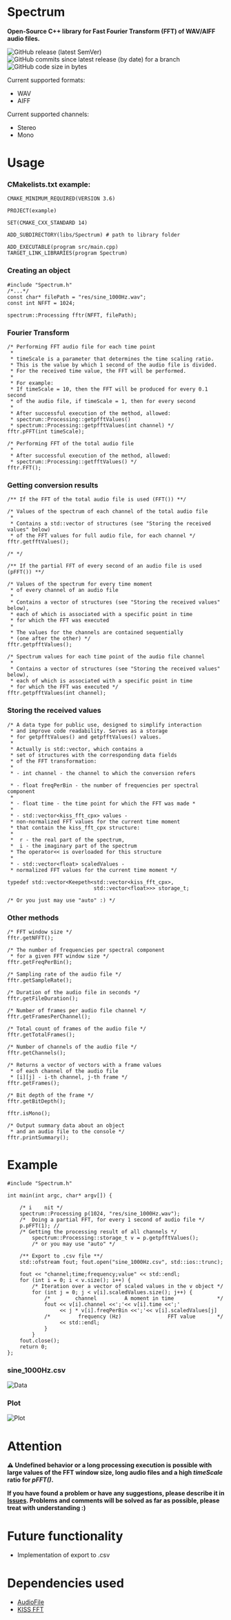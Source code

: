 # Spectrum

**Open-Source C++ library for Fast Fourier Transform (FFT) of WAV/AIFF audio files.**

![GitHub release (latest SemVer)](https://img.shields.io/github/v/release/6dba/Spectrum?color=purple&style=for-the-badge)
![GitHub commits since latest release (by date) for a branch](https://img.shields.io/github/commits-since/6dba/Spectrum/latest/develop?style=for-the-badge)
![GitHub code size in bytes](https://img.shields.io/github/languages/code-size/6dba/Spectrum?style=for-the-badge)

Current supported formats:

* WAV
* AIFF

Current supported channels:

* Stereo
* Mono

# Usage
### CMakelists.txt example:
	CMAKE_MINIMUM_REQUIRED(VERSION 3.6)

	PROJECT(example)

	SET(CMAKE_CXX_STANDARD 14)

	ADD_SUBDIRECTORY(libs/Spectrum) # path to library folder

	ADD_EXECUTABLE(program src/main.cpp)
	TARGET_LINK_LIBRARIES(program Spectrum) 

### Creating an object
	#include "Spectrum.h"
	/*...*/
    const char* filePath = "res/sine_1000Hz.wav";
    const int NFFT = 1024;

    spectrum::Processing fftr(NFFT, filePath);

### Fourier Transform	
    /* Performing FFT audio file for each time point 
     *
     * timeScale is a parameter that determines the time scaling ratio. 
     * This is the value by which 1 second of the audio file is divided. 
     * For the received time value, the FFT will be performed.
     * 
     * For example: 
     * If timeScale = 10, then the FFT will be produced for every 0.1 second 
     * of the audio file, if timeScale = 1, then for every second
     *
     * After successful execution of the method, allowed:
     * spectrum::Processing::getpfftValues()
     * spectrum::Processing::getpfftValues(int channel) */
	fftr.pFFT(int timeScale);
	
	/* Performing FFT of the total audio file
     *
     * After successful execution of the method, allowed:
     * spectrum::Processing::getfftValues() */
	fftr.FFT();

### Getting conversion results
	/** If the FFT of the total audio file is used (FFT()) **/
	
    /* Values of the spectrum of each channel of the total audio file
     * 
     * Contains a std::vector of structures (see "Storing the received values" below) 
     * of the FFT values for full audio file, for each channel */
    fftr.getfftValues();

	/* */
	
	/** If the partial FFT of every second of an audio file is used (pFFT()) **/
    
    /* Values of the spectrum for every time moment 
     * of every channel of an audio file
     *
     * Contains a vector of structures (see "Storing the received values" below), 
     * each of which is associated with a specific point in time 
     * for which the FFT was executed 
     *
     * The values for the channels are contained sequentially 
     * (one after the other) */
    fftr.getpfftValues();
    
    /* Spectrum values for each time point of the audio file channel
     *
     * Contains a vector of structures (see "Storing the received values" below), 
     * each of which is associated with a specific point in time 
     * for which the FFT was executed */
    fftr.getpfftValues(int channel);

### Storing the received values
    /* A data type for public use, designed to simplify interaction 
     * and improve code readability. Serves as a storage 
     * for getpfftValues() and getpfftValues() values.
     *
     * Actually is std::vector, which contains a 
     * set of structures with the corresponding data fields 
     * of the FFT transformation:
     *
     * - int channel - the channel to which the conversion refers

     * - float freqPerBin - the number of frequencies per spectral component
     *
     * - float time - the time point for which the FFT was made *
     *
     * - std::vector<kiss_fft_cpx> values - 
     * non-normalized FFT values for the current time moment 
     * that contain the kiss_fft_cpx structure:
     *
     * 	r - the real part of the spectrum, 
     * 	i - the imaginary part of the spectrum
     * The operator<< is overloaded for this structure
     * 
     * - std::vector<float> scaledValues - 
     * normalized FFT values for the current time moment */
 
    typedef std::vector<Keepeth<std::vector<kiss_fft_cpx>, 
                                std::vector<float>>> storage_t;
 
    /* Or you just may use "auto" :) */

### Other methods
    /* FFT window size */
    fftr.getNFFT();
    
    /* The number of frequencies per spectral component
     * for a given FFT window size */
    fftr.getFreqPerBin();

    /* Sampling rate of the audio file */
    fftr.getSampleRate();
    
    /* Duration of the audio file in seconds */
    fftr.getFileDuration();

    /* Number of frames per audio file channel */
    fftr.getFramesPerChannel();

    /* Total count of frames of the audio file */
    fftr.getTotalFrames();

    /* Number of channels of the audio file */
    fftr.getChannels();
    
    /* Returns a vector of vectors with a frame values 
     * of each channel of the audio file
     * [i][j] - i-th channel, j-th frame */
    fftr.getFrames();
    
    /* Bit depth of the frame */
    fftr.getBitDepth();
    
    fftr.isMono();
    
    /* Output summary data about an object 
     * and an audio file to the console */
    fftr.printSummary();

# Example
	#include "Spectrum.h"
		
	int main(int argc, char* argv[]) {
    
		/* i	nit */
		spectrum::Processing p(1024, "res/sine_1000Hz.wav");     
		/*  Doing a partial FFT, for every 1 second of audio file */
		p.pFFT(1); // 
		/* Getting the processing result of all channels */
    		spectrum::Processing::storage_t v = p.getpfftValues();
    		/* or you may use "auto" */
 
		/** Export to .csv file **/ 
		std::ofstream fout; fout.open("sine_1000Hz.csv", std::ios::trunc);

		fout << "channel;time;frequency;value" << std::endl;
		for (int i = 0; i < v.size(); i++) {
	        /* Iteration over a vector of scaled values in the v object */
	        for (int j = 0; j < v[i].scaledValues.size(); j++) {
	            /*        channel         A moment in time              */
	            fout << v[i].channel <<';'<< v[i].time <<';'
	                 << j * v[i].freqPerBin <<';'<< v[i].scaledValues[j] 
	            /*         frequency (Hz)               FFT value       */
	                 << std::endl; 
		        }
		    }
		fout.close();
		return 0;
	};
### sine_1000Hz.csv
![Data](https://i.imgur.com/FxIeh9H.png)
### Plot
![Plot](https://i.imgur.com/OHcg7jT.png)
# Attention
**⚠️ Undefined behavior or a long processing execution is possible with large values of the FFT window size, 
long audio files and a high *timeScale* ratio for *pFFT()*.** 

**If you have found a problem or have any suggestions, please describe it in [Issues](https://github.com/6dba/Spectrum/issues). Problems and comments will be solved as far as possible, please treat with understanding :)**

# Future functionality
* Implementation of export to .csv

# Dependencies used
* [AudioFile](https://github.com/adamstark/AudioFile)
* [KISS FFT](https://github.com/mborgerding/kissfft)